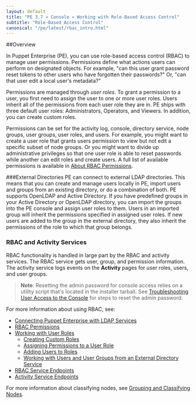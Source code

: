 ```yaml
---
layout: default
title: "PE 3.7 » Console » Working with Role-Based Access Control"
subtitle: "Role-Based Access Control"
canonical: "/pe/latest/rbac_intro.html"
---
```


##Overview

In Puppet Enterprise (PE), you can use role-based access control (RBAC) to manage user permissions. Permissions define what actions users can perform on designated objects. For example, "can this user grant password reset tokens to other users who have forgotten their passwords?" Or, "can that user edit a local user's metadata?" 

Permissions are managed through *user roles*. To grant a permission to a user, you first need to assign the user to one or more user roles. Users inherit all of the permissions from each user role they are in. PE ships with three default user roles: Administrators, Operators, and Viewers. In addition, you can create custom roles.

Permissions can be set for the activity log, console, directory service, node groups, user groups, user roles, and users. For example, you might want to create a user role that grants users permission to view but not edit a specific subset of node groups. Or you might want to divide up administrative privileges so that one user role is able to reset passwords while another can edit roles and create users. A full list of available permissions is available in [About RBAC Permissions](./rbac_permissions.html).

###External Directories
PE can connect to external LDAP directories. This means that you can create and manage users locally in PE, import users and groups from an existing directory, or do a combination of both. PE supports OpenLDAP and Active Directory. If you have predefined groups in your Active Directory or OpenLDAP directory, you can import the groups into the PE console and assign user roles to them. Users in an imported group will inherit the permissions specified in assigned user roles. If new users are added to the group in the external directory, they also inherit the permissions of the role to which that group belongs.

### RBAC and Activity Services
RBAC functionality is handled in large part by the RBAC and activity services. The RBAC service gets user, group, and permission information. The activity service logs events on the **Activity** pages for user roles, users, and user groups.

>**Note**: Resetting the admin password for console access relies on a utility script that's located in the installer tarball. See [Troubleshooting User Access to the Console](./rbac_user_roles.html) for steps to reset the admin password.

For more information about using RBAC, see:

* [Connecting Puppet Enterprise with LDAP Services](./rbac_ldap.html)
* [RBAC Permissions](./rbac_permissions.html)
* [Working with User Roles](./rbac_user_roles.html)
	* [Creating Custom Roles](./rbac_user_roles.html#create-a-new-user-role)
	* [Assigning Permissions to a User Role](./rbac_user_roles.html#assign-permissions-to-a-user-role)
	* [Adding Users to Roles](./rbac_user_roles.html#add-a-user-to-a-user-role)
	* [Working with Users and User Groups from an External Directory Service](./rbac_user_roles.html#working-with-users-and-user-groups-from-an-external-directory-service)
* [RBAC Service Endpoints](./rbac_serviceindex.html)
* [Activity Service Endpoints](./rbac_activityapis.html)

For more information about classifying nodes, see [Grouping and Classifying Nodes](./console_classes_groups.html).




